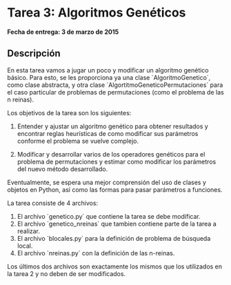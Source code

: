 Tarea 3: Algoritmos Genéticos
=============================

**Fecha de entrega: 3 de marzo de 2015**

Descripción
------------

En esta tarea vamos a jugar un poco y modificar un algoritmo genético básico.
Para esto, se les proporciona ya una clase ´AlgoritmoGenetico´, como clase abstracta,
y otra clase ´AlgortitmoGeneticoPermutaciones´ para el caso particular de problemas de 
permutaciones (como el problema de las n reinas).

Los objetivos de la tarea son los siguientes:

1. Entender y ajustar un algoritmo genético para obtener resultados y encontrar reglas
   heurísticas de como modificar sus parámetros conforme el problema se vuelve complejo.
   
2. Modificar y desarrollar varios de los operadores genéticos para el problema de permutaciones
   y estimar como modificar los parámetros del nuevo método desarrollado.
   
Eventualmente, se espera una mejor comprensión del uso de clases y objetos en Python, así como las
formas para pasar parámetros a funciones.

La tarea consiste de 4 archivos:

1. El archivo ´genetico.py´ que contiene la tarea se debe modificar.
2. El archivo ´genetico_nreinas´ que tambien contiene parte de la tarea a realizar.
3. El archivo ´blocales.py´ para la definición de problema de búsqueda local.
4. El archivo ´nreinas.py´ con la definición de las n-reinas.

Los últimos dos archivos son exactamente los mismos que los utilizados en la tarea 2
y no deben de ser modificados.
